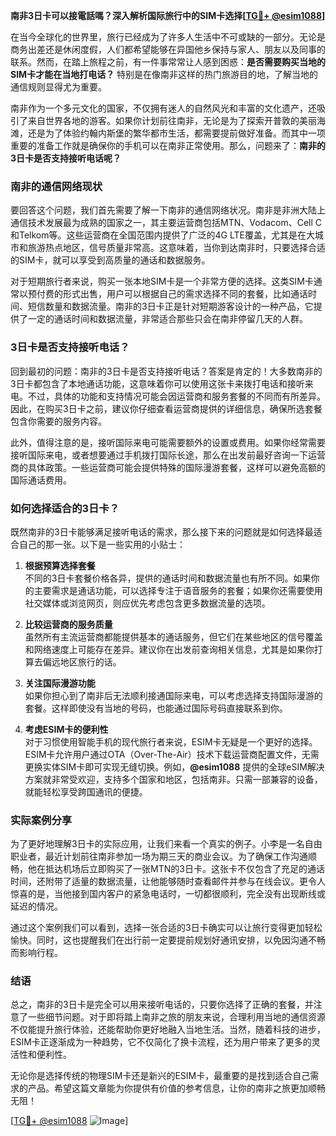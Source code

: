 **南非3日卡可以接電話嗎？深入解析国际旅行中的SIM卡选择[[TG💪+ @esim1088](https://t.me/s/esim1088)]**

在当今全球化的世界里，旅行已经成为了许多人生活中不可或缺的一部分。无论是商务出差还是休闲度假，人们都希望能够在异国他乡保持与家人、朋友以及同事的联系。然而，在踏上旅程之前，有一件事常常让人感到困惑：**是否需要购买当地的SIM卡才能在当地打电话？** 特别是在像南非这样的热门旅游目的地，了解当地的通信规则显得尤为重要。

南非作为一个多元文化的国家，不仅拥有迷人的自然风光和丰富的文化遗产，还吸引了来自世界各地的游客。如果你计划前往南非，无论是为了探索开普敦的美丽海滩，还是为了体验约翰内斯堡的繁华都市生活，都需要提前做好准备。而其中一项重要的准备工作就是确保你的手机可以在南非正常使用。那么，问题来了：**南非的3日卡是否支持接听电话呢？**

### 南非的通信网络现状

要回答这个问题，我们首先需要了解一下南非的通信网络状况。南非是非洲大陆上通信技术发展最为成熟的国家之一，其主要运营商包括MTN、Vodacom、Cell C和Telkom等。这些运营商在全国范围内提供了广泛的4G LTE覆盖，尤其是在大城市和旅游热点地区，信号质量非常高。这意味着，当你到达南非时，只要选择合适的SIM卡，就可以享受到高质量的通话和数据服务。

对于短期旅行者来说，购买一张本地SIM卡是一个非常方便的选择。这类SIM卡通常以预付费的形式出售，用户可以根据自己的需求选择不同的套餐，比如通话时间、短信数量和数据流量。南非的3日卡正是针对短期游客设计的一种产品，它提供了一定的通话时间和数据流量，非常适合那些只会在南非停留几天的人群。

### 3日卡是否支持接听电话？

回到最初的问题：南非的3日卡是否支持接听电话？答案是肯定的！大多数南非的3日卡都包含了本地通话功能，这意味着你可以使用这张卡来拨打电话和接听来电。不过，具体的功能和支持情况可能会因运营商和服务套餐的不同而有所差异。因此，在购买3日卡之前，建议你仔细查看运营商提供的详细信息，确保所选套餐包含你需要的服务内容。

此外，值得注意的是，接听国际来电可能需要额外的设置或费用。如果你经常需要接听国际来电，或者想要通过手机拨打国际长途，那么在出发前最好咨询一下运营商的具体政策。一些运营商可能会提供特殊的国际漫游套餐，这样可以避免高额的国际通话费用。

### 如何选择适合的3日卡？

既然南非的3日卡能够满足接听电话的需求，那么接下来的问题就是如何选择最适合自己的那一张。以下是一些实用的小贴士：

1. **根据预算选择套餐**  
   不同的3日卡套餐价格各异，提供的通话时间和数据流量也有所不同。如果你的主要需求是通话功能，可以选择专注于语音服务的套餐；如果你还需要使用社交媒体或浏览网页，则应优先考虑包含更多数据流量的选项。

2. **比较运营商的服务质量**  
   虽然所有主流运营商都能提供基本的通话服务，但它们在某些地区的信号覆盖和网络速度上可能存在差异。建议你在出发前查询相关信息，尤其是如果你打算去偏远地区旅行的话。

3. **关注国际漫游功能**  
   如果你担心到了南非后无法顺利接通国际来电，可以考虑选择支持国际漫游的套餐。这样即使没有当地的号码，也能通过国际号码直接联系到你。

4. **考虑ESIM卡的便利性**  
   对于习惯使用智能手机的现代旅行者来说，ESIM卡无疑是一个更好的选择。ESIM卡允许用户通过OTA（Over-The-Air）技术下载运营商配置文件，无需更换实体SIM卡即可实现无缝切换。例如，**@esim1088** 提供的全球eSIM解决方案就非常受欢迎，支持多个国家和地区，包括南非。只需一部兼容的设备，就能轻松享受跨国通讯的便捷。

### 实际案例分享

为了更好地理解3日卡的实际应用，让我们来看一个真实的例子。小李是一名自由职业者，最近计划前往南非参加一场为期三天的商业会议。为了确保工作沟通顺畅，他在抵达机场后立即购买了一张MTN的3日卡。这张卡不仅包含了充足的通话时间，还附带了适量的数据流量，让他能够随时查看邮件并参与在线会议。更令人惊喜的是，当他接到国内客户的紧急电话时，一切都很顺利，完全没有出现断线或延迟的情况。

通过这个案例我们可以看到，选择一张合适的3日卡确实可以让旅行变得更加轻松愉快。同时，这也提醒我们在出行前一定要提前规划好通讯安排，以免因沟通不畅而影响行程。

### 结语

总之，南非的3日卡是完全可以用来接听电话的，只要你选择了正确的套餐，并注意了一些细节问题。对于即将踏上南非之旅的朋友来说，合理利用当地的通信资源不仅能提升旅行体验，还能帮助你更好地融入当地生活。当然，随着科技的进步，ESIM卡正逐渐成为一种趋势，它不仅简化了换卡流程，还为用户带来了更多的灵活性和便利性。

无论你是选择传统的物理SIM卡还是新兴的ESIM卡，最重要的是找到适合自己需求的产品。希望这篇文章能为你提供有价值的参考信息，让你的南非之旅更加顺畅无阻！

[[TG💪+ @esim1088](https://t.me/s/esim1088) ![Image](https://i.postimg.cc/4NQfJmqS/Snipaste-2025-05-13-00-14-12.png)]
